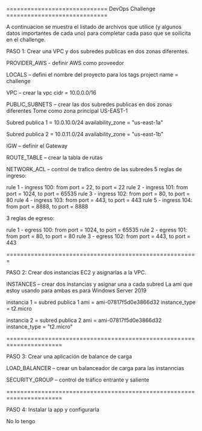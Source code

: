 ============================= DevOps Challenge =============================

A continuacion se muestra el listado de archivos que utilice (y algunos datos importantes de cada uno) para completar cada paso que se soilicita en el challenge. 


PASO 1: 
Crear una VPC y dos subredes publicas en dos zonas diferentes.

PROVIDER_AWS - definir AWS como proveedor

LOCALS – defini el nombre del proyecto para los tags
  project name = challenge

VPC – crear la vpc
  cidr = 10.0.0.0/16

PUBLIC_SUBNETS – crear las dos subredes publicas en dos zonas diferentes
Tome como zona principal US-EAST-1

  Subred publica 1 = 10.0.10.0/24
  availability_zone = "us-east-1a"

  Subred publica 2 = 10.0.11.0/24
  availability_zone = "us-east-1b"

IGW – definir el Gateway

ROUTE_TABLE – crear la tabla de rutas

NETWORK_ACL – control de trafico dentro de las subredes
  5 reglas de ingreso:

  rule 1 - ingress 100: from port = 22, to port = 22
  rule 2 - ingress 101: from port = 1024, to port = 65535
  rule 3 - ingress 102: from port = 80, to port = 80
  rule 4 - ingress 103: from port = 443, to port = 443
  rule 5 - ingress 104: from port = 8888, to port = 8888

  3 reglas de egreso:

  rule 1 - egress 100: from port = 1024, to port = 65535
  rule 2 - egress 101: from port = 80, to port = 80
  rule 3 - egress 102: from port = 443, to port = 443


=======================================================

PASO 2: Crear dos instancias EC2 y asignarlas a la VPC.


INSTANCES – crear dos instancias y asignar una a cada subred
La ami que estoy usando para ambas es para Windows Server 2019

  instancia 1 = subred publica 1
  ami = ami-07817f5d0e3866d32
  instance_type = t2.micro

  instancia 2 = subred publica 2
  ami = ami-07817f5d0e3866d32
  instance_type = "t2.micro"


======================================================================

PASO 3: Crear una aplicación de balance de carga

LOAD_BALANCER – crear un balanceador de carga para las instanncias

SECURITY_GROUP – control de tráfico entrante y saliente

======================================================================

PASO 4: Instalar la app y configurarla

No lo tengo 



